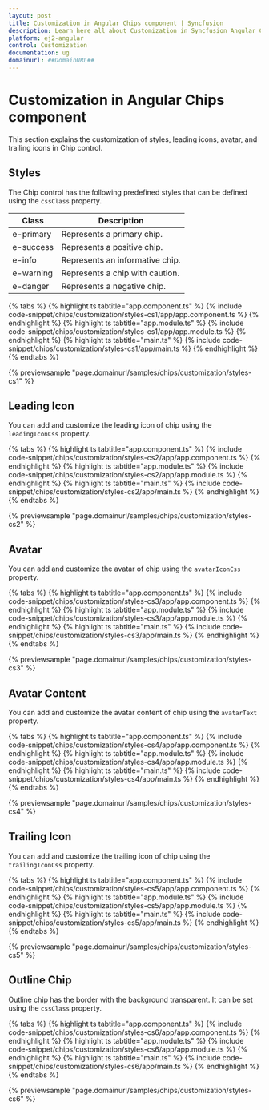 ```yaml
---
layout: post
title: Customization in Angular Chips component | Syncfusion
description: Learn here all about Customization in Syncfusion Angular Chips component of Syncfusion Essential JS 2 and more.
platform: ej2-angular
control: Customization 
documentation: ug
domainurl: ##DomainURL##
---
```


# Customization in Angular Chips component

This section explains the customization of styles, leading icons, avatar, and trailing icons in Chip control.

## Styles

The Chip control has the following predefined styles that can be defined using the `cssClass` property.

| Class | Description |
| -------- | -------- |
| e-primary | Represents a primary chip. |
| e-success | Represents a positive chip. |
| e-info |  Represents an informative chip. |
| e-warning | Represents a chip with caution. |
| e-danger | Represents a negative chip. |

{% tabs %}
{% highlight ts tabtitle="app.component.ts" %}
{% include code-snippet/chips/customization/styles-cs1/app/app.component.ts %}
{% endhighlight %}
{% highlight ts tabtitle="app.module.ts" %}
{% include code-snippet/chips/customization/styles-cs1/app/app.module.ts %}
{% endhighlight %}
{% highlight ts tabtitle="main.ts" %}
{% include code-snippet/chips/customization/styles-cs1/app/main.ts %}
{% endhighlight %}
{% endtabs %}
  
{% previewsample "page.domainurl/samples/chips/customization/styles-cs1" %}

## Leading Icon

You can add and customize the leading icon of chip using the `leadingIconCss` property.

{% tabs %}
{% highlight ts tabtitle="app.component.ts" %}
{% include code-snippet/chips/customization/styles-cs2/app/app.component.ts %}
{% endhighlight %}
{% highlight ts tabtitle="app.module.ts" %}
{% include code-snippet/chips/customization/styles-cs2/app/app.module.ts %}
{% endhighlight %}
{% highlight ts tabtitle="main.ts" %}
{% include code-snippet/chips/customization/styles-cs2/app/main.ts %}
{% endhighlight %}
{% endtabs %}
  
{% previewsample "page.domainurl/samples/chips/customization/styles-cs2" %}

## Avatar

You can add and customize the avatar of chip using the `avatarIconCss` property.

{% tabs %}
{% highlight ts tabtitle="app.component.ts" %}
{% include code-snippet/chips/customization/styles-cs3/app/app.component.ts %}
{% endhighlight %}
{% highlight ts tabtitle="app.module.ts" %}
{% include code-snippet/chips/customization/styles-cs3/app/app.module.ts %}
{% endhighlight %}
{% highlight ts tabtitle="main.ts" %}
{% include code-snippet/chips/customization/styles-cs3/app/main.ts %}
{% endhighlight %}
{% endtabs %}
  
{% previewsample "page.domainurl/samples/chips/customization/styles-cs3" %}

## Avatar Content

You can add and customize the avatar content of chip using the `avatarText` property.

{% tabs %}
{% highlight ts tabtitle="app.component.ts" %}
{% include code-snippet/chips/customization/styles-cs4/app/app.component.ts %}
{% endhighlight %}
{% highlight ts tabtitle="app.module.ts" %}
{% include code-snippet/chips/customization/styles-cs4/app/app.module.ts %}
{% endhighlight %}
{% highlight ts tabtitle="main.ts" %}
{% include code-snippet/chips/customization/styles-cs4/app/main.ts %}
{% endhighlight %}
{% endtabs %}
  
{% previewsample "page.domainurl/samples/chips/customization/styles-cs4" %}

## Trailing Icon

You can add and customize the trailing icon of chip using the `trailingIconCss` property.

{% tabs %}
{% highlight ts tabtitle="app.component.ts" %}
{% include code-snippet/chips/customization/styles-cs5/app/app.component.ts %}
{% endhighlight %}
{% highlight ts tabtitle="app.module.ts" %}
{% include code-snippet/chips/customization/styles-cs5/app/app.module.ts %}
{% endhighlight %}
{% highlight ts tabtitle="main.ts" %}
{% include code-snippet/chips/customization/styles-cs5/app/main.ts %}
{% endhighlight %}
{% endtabs %}
  
{% previewsample "page.domainurl/samples/chips/customization/styles-cs5" %}

## Outline Chip

Outline chip has the border with the background transparent. It can be set using the `cssClass` property.

{% tabs %}
{% highlight ts tabtitle="app.component.ts" %}
{% include code-snippet/chips/customization/styles-cs6/app/app.component.ts %}
{% endhighlight %}
{% highlight ts tabtitle="app.module.ts" %}
{% include code-snippet/chips/customization/styles-cs6/app/app.module.ts %}
{% endhighlight %}
{% highlight ts tabtitle="main.ts" %}
{% include code-snippet/chips/customization/styles-cs6/app/main.ts %}
{% endhighlight %}
{% endtabs %}
  
{% previewsample "page.domainurl/samples/chips/customization/styles-cs6" %}
